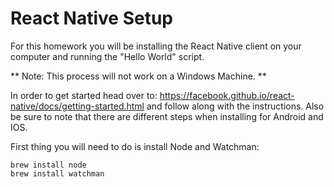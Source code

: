 # React Native Setup

For this homework you will be installing the React Native client on your computer and running the "Hello World" script.

** Note: This process will not work on a Windows Machine. **

In order to get started head over to: https://facebook.github.io/react-native/docs/getting-started.html and follow along with the instructions. Also be sure to note that there are different steps when installing for Android and IOS.

First thing you will need to do is install Node and Watchman:

```
brew install node
brew install watchman
```
